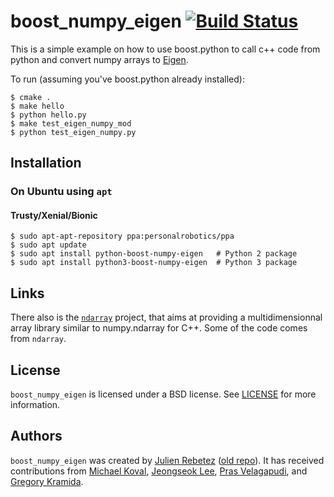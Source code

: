 # boost_numpy_eigen [![Build Status](https://travis-ci.org/personalrobotics/boost_numpy_eigen.svg?branch=master)](https://travis-ci.org/personalrobotics/boost_numpy_eigen)

This is a simple example on how to use boost.python to call c++ code from python and convert numpy arrays to [Eigen](http://eigen.tuxfamily.org/index.php?title=Main_Page).

To run (assuming you've boost.python already installed):

```console
$ cmake .
$ make hello
$ python hello.py
$ make test_eigen_numpy_mod
$ python test_eigen_numpy.py
```

## Installation

### On Ubuntu using `apt`

#### Trusty/Xenial/Bionic

```
$ sudo apt-apt-repository ppa:personalrobotics/ppa
$ sudo apt update
$ sudo apt install python-boost-numpy-eigen   # Python 2 package
$ sudo apt install python3-boost-numpy-eigen  # Python 3 package
```

## Links

There also is the [`ndarray`](https://github.com/ndarray/ndarray) project, that aims at providing a multidimensionnal
array library similar to numpy.ndarray for C++. Some of the code comes from `ndarray`.

## License

`boost_numpy_eigen` is licensed under a BSD license. See [LICENSE](./LICENSE) for more information.

## Authors

`boost_numpy_eigen` was created by [Julien Rebetez](https://github.com/julienr) ([old repo](https://github.com/julienr/boost_numpy_eigen)). It has received contributions from [Michael Koval](https://github.com/mkoval), [Jeongseok Lee](https://github.com/jslee02), [Pras Velagapudi](https://github.com/psigen), and [Gregory Kramida](https://github.com/Algomorph).
